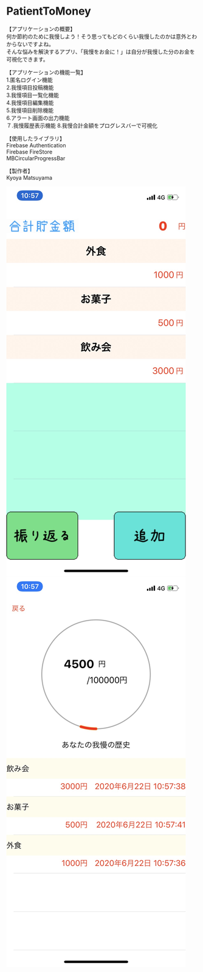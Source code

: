 # PatientToMoney

【アプリケーションの概要】  
何か節約のために我慢しよう！そう思ってもどのくらい我慢したのかは意外とわからないですよね。  
そんな悩みを解決するアプリ、「我慢をお金に！」は自分が我慢した分のお金を可視化できます。  

【アプリケーションの機能一覧】  
1.匿名ログイン機能  
2.我慢項目投稿機能  
3.我慢項目一覧化機能  
4.我慢項目編集機能  
5.我慢項目削除機能  
6.アラート画面の出力機能  
７.我慢履歴表示機能 
8.我慢合計金額をプログレスバーで可視化 

  
【使用したライブラリ】  
Firebase Authentication  
Firebase FireStore  
MBCircularProgressBar 
  
【製作者】  
Kyoya Matsuyama

![](play1.jpg)
![](play2.jpg)
